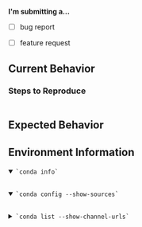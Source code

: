 <!--
Hi!

This is an issue tracker for conda -- the package manager.  File feature requests
for conda here, as well as bug reports about something conda has messed up.

If your issue is a bug report or feature request for:
  * a specific conda package from Anaconda ('defaults' channel):
      ==> file at https://github.com/ContinuumIO/anaconda-issues
  * a specific conda package from conda-forge:
      ==> file at the corresponding feedstock under https://github.com/conda-forge
  * repo.anaconda.com access and service:
      ==> file at https://github.com/ContinuumIO/anaconda-issues
  * anaconda.org access and service:
      ==> file at https://anaconda.org/contact/report
  * commands under 'conda build':
      ==> file at https://github.com/conda/conda-build
  * commands under 'conda env':
      ==> please file it here!
  * all other conda commands that start with 'conda':
      ==> please file it here!

-->

**I'm submitting a...**
  - [ ] bug report
  - [ ] feature request


## Current Behavior
<!-- What actually happens?
     If you want to include console output, please use "Steps to Reproduce" below. -->


### Steps to Reproduce
<!-- If the current behavior is a bug, please provide specific, minimal steps to independently reproduce.
     Include the exact conda commands that reproduce the issue and their output between the ticks below. -->
```

```


## Expected Behavior
<!-- What do you think should happen? -->


## Environment Information
<details open><summary><code>`conda info`</code></summary><p>
<!-- between the ticks below, paste the output of 'conda info' -->

```

```
</p></details>


<details open><summary><code>`conda config --show-sources`</code></summary><p>
<!-- between the ticks below, paste the output of 'conda config --show-sources' -->

```

```
</p></details>


<details><summary><code>`conda list --show-channel-urls`</code></summary><p>
<!-- between the ticks below, paste the output of 'conda list --show-channel-urls' -->

```

```
</p></details>
